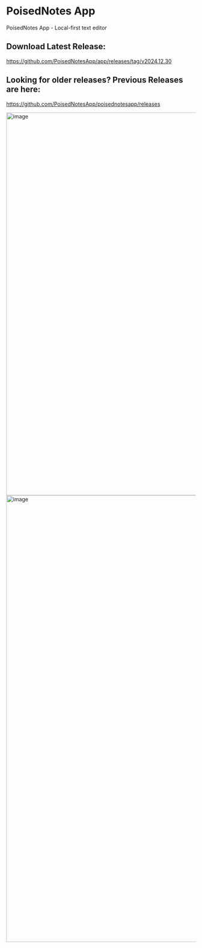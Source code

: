 # PoisedNotes App
PoisedNotes App - Local-first text editor

## Download Latest Release:
https://github.com/PoisedNotesApp/app/releases/tag/v2024.12.30

## Looking for older releases? Previous Releases are here:
https://github.com/PoisedNotesApp/poisednotesapp/releases

<img width="1019" alt="image" src="https://github.com/user-attachments/assets/9d16a09d-5499-48f8-8f3d-aba22a2bdcdc" />

<img width="1189" alt="image" src="https://github.com/user-attachments/assets/32b07548-5cc6-4525-8ddf-b991d57c9ed0" />



